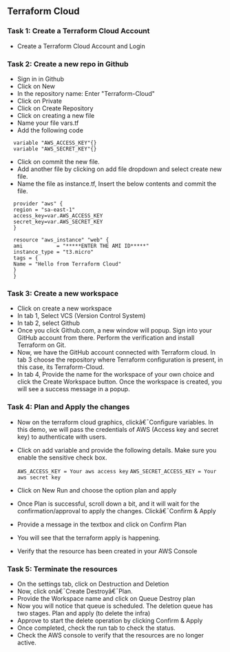 ## Terraform Cloud

### Task 1: Create a Terraform Cloud Account

* Create a Terraform Cloud Account and Login
  
### Task 2: Create a new repo in Github

* Sign in in Github
* Click on New
* In the repository name: Enter "Terraform-Cloud"
* Click on Private
* Click on Create Repository
* Click on creating a new file
* Name your file vars.tf
* Add the following code
```
  variable "AWS_ACCESS_KEY"{}
  variable "AWS_SECRET_KEY"{}
```
* Click on commit the new file.
* Add another file by clicking on add file dropdown and select create new file. 
* Name the file as instance.tf, Insert the below contents and commit the file. 
```
  provider "aws" { 
  region = "sa-east-1" 
  access_key=var.AWS_ACCESS_KEY 
  secret_key=var.AWS_SECRET_KEY 
  } 

  resource "aws_instance" "web" { 
  ami           = "*****ENTER THE AMI ID*****" 
  instance_type = "t3.micro" 
  tags = { 
  Name = "Hello from Terraform Cloud" 
  } 
  }
```

### Task 3: Create a new workspace

* Click on create a new workspace
* In tab 1, Select VCS (Version Control System) 
* In tab 2, select Github
* Once you click Github.com, a new window will popup. Sign into your GitHub account from there. Perform the verification and install Terraform on Git. 
* Now, we have the GitHub account connected with Terraform cloud. In tab 3 choose the repository where Terraform configuration is present, in this case, its Terraform-Cloud.
* In tab 4, Provide the name for the workspace of  your own choice and click the Create Workspace button. Once the workspace is created, you will see a success message in a popup. 

### Task 4: Plan and Apply the changes 

* Now on the terraform cloud graphics, clickâ€¯Configure variables. In this demo, we will pass the credentials of AWS (Access key and secret key) to authenticate with users. 
* Click on add variable and provide the following details. Make sure you enable the sensitive check box. 

  `AWS_ACCESS_KEY = Your aws access key`
  `AWS_SECRET_ACCESS_KEY = Your aws secret key`

* Click on New Run and choose the option plan and apply
* Once Plan is successful, scroll down a bit, and it will wait for the confirmation/approval to apply the changes. Clickâ€¯Confirm & Apply 
* Provide a message in the textbox and click on Confirm Plan 
* You will see that the terraform apply is happening. 
* Verify that the resource has been created in your AWS Console 

### Task 5: Terminate the resources 

* On the settings tab, click on Destruction and Deletion 
* Now, click onâ€¯Create Destroyâ€¯Plan. 
* Provide the Workspace name and click on Queue Destroy plan 
* Now you will notice that queue is scheduled. The deletion queue has two stages. Plan and apply (to delete the infra) 
* Approve to start the delete operation by clicking Confirm & Apply
* Once completed, check the run tab to check the status. 
* Check the AWS console to verify that the resources are no longer active. 
